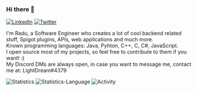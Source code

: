 ### Hi there 👋

[![LinkedIn](https://img.shields.io/badge/LinkedIn-0077B5?style=for-the-badge&logo=linkedin&logoColor=white)](https://www.linkedin.com/in/l1ghtdream/)
[![Twitter](https://img.shields.io/badge/Twitter-1DA1F2?style=for-the-badge&logo=twitter&logoColor=white)](https://twitter.com/_L1ghtDream/)

I'm Radu, a Software Engineer who creates a lot of cool backend related stuff, Spigot plugins, APIs, web applications and much more.  
Known programming languages: Java, Pyhton, C++, C, C#, JavaScript.    
I open source most of my projects, so feel free to contribute to them if you want! :)  
My Discord DMs are always open, in case you want to message me, contact me at: LightDream#4379

![Statistics](https://github-readme-stats.vercel.app/api?username=L1ghtDream&show_icons=true&theme=dark)
![Statistics-Language](https://github-readme-stats.vercel.app/api/top-langs?username=L1ghtDream&theme=dark&layout=compact)
![Activity](https://activity-graph.herokuapp.com/graph?username=L1ghtDream&theme=react-dark)

